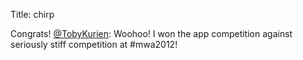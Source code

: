 Title: chirp

Congrats! <a href="http://twitter.com/TobyKurien">@TobyKurien</a>: Woohoo! I won the app competition against seriously stiff competition at #mwa2012!
